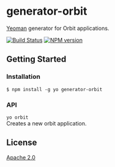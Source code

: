 # generator-orbit

[Yeoman](http://yeoman.io) generator for Orbit applications.

[![Build Status](https://travis-ci.org/the2ndone3/generator-orbit.png)](https://travis-ci.org/the2ndone3/generator-orbit)
[![NPM version](https://badge.fury.io/js/generator-orbit.png)](http://badge.fury.io/js/generator-orbit)


## Getting Started


### Installation

```shell
$ npm install -g yo generator-orbit
```


### API

`yo orbit`  
Creates a new orbit application.


## License

[Apache 2.0](http://www.apache.org/licenses/LICENSE-2.0)
